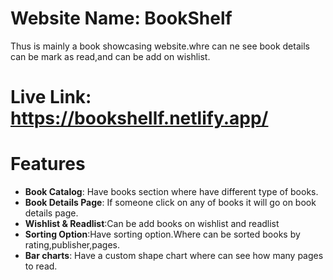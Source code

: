 # Website Name: BookShelf
Thus is mainly a book showcasing website.whre can ne see book details can be mark as read,and can be add on wishlist.

# Live Link: https://bookshellf.netlify.app/

# Features

- **Book Catalog**: Have books section where have different type of books.
- **Book Details Page**: If someone click on any of books it will go on book details page.
- **Wishlist & Readlist**:Can be add books on wishlist and readlist
- **Sorting Option**:Have sorting option.Where can be sorted books by rating,publisher,pages.
- **Bar charts**: Have a custom shape chart where can see how many pages to read.

